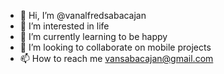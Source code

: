 - 👋 Hi, I’m @vanalfredsabacajan
- 👀 I’m interested in life
- 🌱 I’m currently learning to be happy
- 💞️ I’m looking to collaborate on mobile projects
- 📫 How to reach me vansabacajan@gmail.com

<!---
vanalfredsabacajan/vanalfredsabacajan is a ✨ special ✨ repository because its `README.md` (this file) appears on your GitHub profile.
You can click the Preview link to take a look at your changes.
--->
